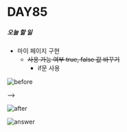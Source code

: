 # DAY85

##### 오늘 할 일
* 마이 페이지 구현
  * ~~사용 가능 여부 true, false 값 바꾸기~~
    * if문 사용
  
 ![before](https://user-images.githubusercontent.com/103159709/182739401-f926e118-0bec-4e21-8ee0-31bea22a8c2c.png)
 
--> 

![after](https://user-images.githubusercontent.com/103159709/182739489-60ccb86d-a949-49ee-af76-764ac50be709.png)



![answer](https://user-images.githubusercontent.com/103159709/182739537-98bd07de-786d-48da-aa87-b791ea7b403b.png)
